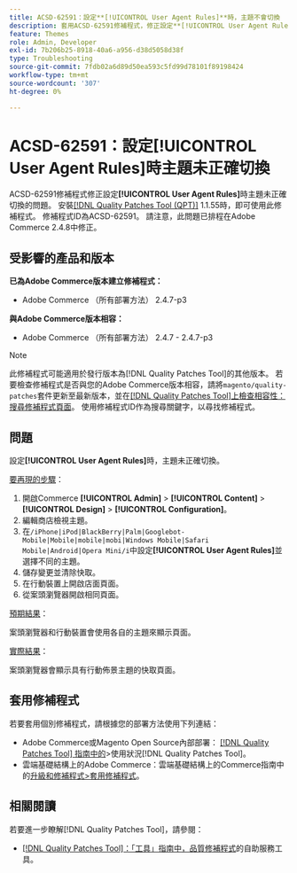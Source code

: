 ```yaml
---
title: ACSD-62591：設定**[!UICONTROL User Agent Rules]**時，主題不會切換
description: 套用ACSD-62591修補程式，修正設定**[!UICONTROL User Agent Rules]**時主題未正確切換的Adobe Commerce問題。
feature: Themes
role: Admin, Developer
exl-id: 7b206b25-8918-40a6-a956-d38d5058d38f
type: Troubleshooting
source-git-commit: 7fdb02a6d89d50ea593c5fd99d78101f89198424
workflow-type: tm+mt
source-wordcount: '307'
ht-degree: 0%

---
```


# ACSD-62591：設定[!UICONTROL User Agent Rules]時主題未正確切換

ACSD-62591修補程式修正設定&#x200B;**[!UICONTROL User Agent Rules]**&#x200B;時主題未正確切換的問題。 安裝[[!DNL Quality Patches Tool (QPT)]](/help/tools/quality-patches-tool/quality-patches-tool-to-self-serve-quality-patches.md) 1.1.55時，即可使用此修補程式。 修補程式ID為ACSD-62591。 請注意，此問題已排程在Adobe Commerce 2.4.8中修正。

## 受影響的產品和版本

**已為Adobe Commerce版本建立修補程式：**
* Adobe Commerce （所有部署方法） 2.4.7-p3

**與Adobe Commerce版本相容：**
* Adobe Commerce （所有部署方法） 2.4.7 - 2.4.7-p3

>[!NOTE]
>
>此修補程式可能適用於發行版本為[!DNL Quality Patches Tool]的其他版本。 若要檢查修補程式是否與您的Adobe Commerce版本相容，請將`magento/quality-patches`套件更新至最新版本，並在[[!DNL Quality Patches Tool]上檢查相容性：搜尋修補程式頁面](https://experienceleague.adobe.com/tools/commerce-quality-patches/index.html)。 使用修補程式ID作為搜尋關鍵字，以尋找修補程式。

## 問題

設定&#x200B;**[!UICONTROL User Agent Rules]**&#x200B;時，主題未正確切換。

<u>要再現的步驟</u>：

1. 開啟Commerce **[!UICONTROL Admin]** > **[!UICONTROL Content]** > **[!UICONTROL Design]** > **[!UICONTROL Configuration]**。
1. 編輯商店檢視主題。
1. 在`/iPhone|iPod|BlackBerry|Palm|Googlebot-Mobile|Mobile|mobile|mobi|Windows Mobile|Safari Mobile|Android|Opera Mini/i`中設定&#x200B;**[!UICONTROL User Agent Rules]**&#x200B;並選擇不同的主題。
1. 儲存變更並清除快取。
1. 在行動裝置上開啟店面頁面。
1. 從案頭瀏覽器開啟相同頁面。

<u>預期結果</u>：

案頭瀏覽器和行動裝置會使用各自的主題來顯示頁面。

<u>實際結果</u>：

案頭瀏覽器會顯示具有行動佈景主題的快取頁面。

## 套用修補程式

若要套用個別修補程式，請根據您的部署方法使用下列連結：

* Adobe Commerce或Magento Open Source內部部署： [[!DNL Quality Patches Tool] 指南中的](/help/tools/quality-patches-tool/usage.md)>使用狀況[!DNL Quality Patches Tool]。
* 雲端基礎結構上的Adobe Commerce：雲端基礎結構上的Commerce指南中的[升級和修補程式>套用修補程式](https://experienceleague.adobe.com/docs/commerce-cloud-service/user-guide/develop/upgrade/apply-patches.html)。


## 相關閱讀

若要進一步瞭解[!DNL Quality Patches Tool]，請參閱：

* [[!DNL Quality Patches Tool]：「工具」指南中，品質修補程式](/help/tools/quality-patches-tool/quality-patches-tool-to-self-serve-quality-patches.md)的自助服務工具。

